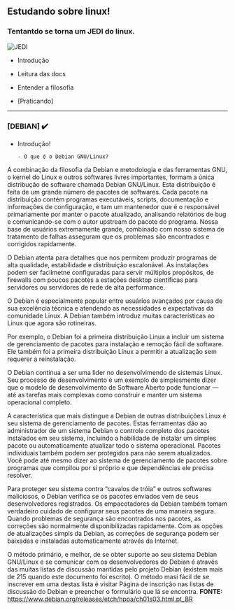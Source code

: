 ## Estudando sobre linux!

### Tentantdo se torna um **JEDI** do <b>linux</b>.

![JEDI](https://yt3.ggpht.com/-GRFmbt_62QE/AAAAAAAAAAI/AAAAAAAAAAA/5xW-D4H4b5k/s900-c-k-no-mo-rj-c0xffffff/photo.jpg)

- Introdução

- Leitura das docs

- Entender a filosofia 

- [Praticando]

__________________________________

### [DEBIAN] :heavy_check_mark:

- Introdução!

      - O que é o Debian GNU/Linux? 
A combinação da filosofia da Debian e metodologia e das ferramentas GNU, o kernel do Linux e outros softwares livres importantes, formam a única distribução de software chamada Debian GNU/Linux. Esta distribuição é feita de um grande número de pacotes de softwares. Cada pacote na distribuição contém programas executáveis, scripts, documentação e informações de configuração, e tam um mantenedor que é o responsável primariamente por manter o pacote atualizado, analisando relatórios de bug e comunicando-se com o autor upstream do pacote do programa. Nossa base de usuários extremamente grande, combinado com nosso sistema de tratamento de falhas asseguram que os problemas são encontrados e corrigidos rapidamente.

O Debian atenta para detalhes que nos permitem produzir programas de alta qualidade, estabilidade e distribuição escalonável. As instalações podem ser facilmetne configuradas para servir múltiplos propósitos, de firewalls com poucos pacotes a estações desktop científicas para servidores ou servidores de rede de alta performance.

O Debian é especialmente popular entre usuários avançados por causa de sua excelência técnica e atendendo as necessidades e expectativas da comunidade Linux. A Debian também introduz muitas características ao Linux que agora são rotineiras.

Por exemplo, o Debian foi a primeira distribuição Linux a incluir um sistema de gerenciamento de pacotes para instalação e remoção fácil de software. Ele também foi a primeira distribuição Linux a permitir a atualização sem requerer a reinstalação.

O Debian continua a ser uma lider no desenvolvimendo de sistemas Linux. Seu processo de desenvolvimento é um exemplo de simplesmente dizer que o modelo de desenvolvimento de Software Aberto pode funcionar — até as tarefas mais complexas como construir e manter um sistema operacional completo.

A característica que mais distingue a Debian de outras distribuições Linux é seu sistema de gerenciamento de pacotes. Estas ferramentas dão ao administrador de um sistema Debian o controle completo dos pacotes instalados em seu sistema, incluindo a habilidade de instalar um simples pacote ou automaticamente atualizar todo o sistema operacional. Pacotes individuais também podem ser protegidos para não serem atualizados. Você pode até mesmo dizer ao sistema de gerenciamento de pacotes sobre programas que compilou por si próprio e que dependências ele precisa resolver.

Para proteger seu sistema contra “cavalos de tróia” e outros softwares maliciosos, o Debian verifica se os pacotes enviados vem de seus desenvolvedores registrados. Os empacotadores da Debian também tomam verdadeiro cuidado de configurar seus pacotes de uma maneira segura. Quando problemas de segurança são encontrados nos pacotes, as correções são normalmente disponibilizadas rapidamente. Com as opções de atualizações simpls da Debian, as correções de segurança podem ser baixadas e instaladas automaticamente através da Internet.

O método primário, e melhor, de se obter suporte ao seu sistema Debian GNU/Linux e se comunicar com os desenvolvedores do Debian é através das muitas listas de discussão mantidas pelo projeto Debian (existem mais de 215 quando este documento foi escrito). O método masi fácil de se inscrever em uma destas lista é visitar Página de inscrição nas listas de discussão do Debian e preencher o formulário que lá se encontra.
<b>FONTE:</b> https://www.debian.org/releases/etch/hppa/ch01s03.html.pt_BR

